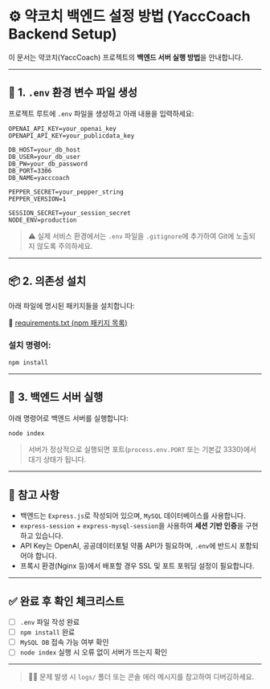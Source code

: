 
# ⚙️ 약코치 백엔드 설정 방법 (YaccCoach Backend Setup)

이 문서는 약코치(YaccCoach) 프로젝트의 **백엔드 서버 실행 방법**을 안내합니다.

---

## 📁 1. `.env` 환경 변수 파일 생성

프로젝트 루트에 `.env` 파일을 생성하고 아래 내용을 입력하세요:

```
OPENAI_API_KEY=your_openai_key
OPENAPI_API_KEY=your_publicdata_key

DB_HOST=your_db_host
DB_USER=your_db_user
DB_PW=your_db_password
DB_PORT=3306
DB_NAME=yacccoach

PEPPER_SECRET=your_pepper_string
PEPPER_VERSION=1

SESSION_SECRET=your_session_secret
NODE_ENV=production
```

> ⚠️ 실제 서비스 환경에서는 `.env` 파일을 `.gitignore`에 추가하여 Git에 노출되지 않도록 주의하세요.

---

## 📦 2. 의존성 설치

아래 파일에 명시된 패키지들을 설치합니다:

📄 [requirements.txt (npm 패키지 목록)](https://github.com/OppSpark/YaccCoach/blob/main/requirements.txt)

### 설치 명령어:
```bash
npm install
```

---

## 🚀 3. 백엔드 서버 실행

아래 명령어로 백엔드 서버를 실행합니다:

```bash
node index
```

> 서버가 정상적으로 실행되면 포트(`process.env.PORT` 또는 기본값 3330)에서 대기 상태가 됩니다.

---

## 📝 참고 사항

- 백엔드는 `Express.js`로 작성되어 있으며, `MySQL` 데이터베이스를 사용합니다.
- `express-session` + `express-mysql-session`을 사용하여 **세션 기반 인증**을 구현하고 있습니다.
- API Key는 OpenAI, 공공데이터포털 약품 API가 필요하며, `.env`에 반드시 포함되어야 합니다.
- 프록시 환경(Nginx 등)에서 배포할 경우 SSL 및 포트 포워딩 설정이 필요합니다.

---

## ✅ 완료 후 확인 체크리스트

- [ ] `.env` 파일 작성 완료
- [ ] `npm install` 완료
- [ ] `MySQL DB` 접속 가능 여부 확인
- [ ] `node index` 실행 시 오류 없이 서버가 뜨는지 확인

---

> 👨‍💻 문제 발생 시 `logs/` 폴더 또는 콘솔 에러 메시지를 참고하여 디버깅하세요.  

